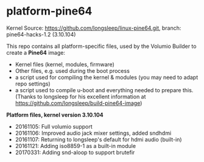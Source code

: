 # platform-pine64

Kernel Source: https://github.com/longsleep/linux-pine64.git, branch: pine64-hacks-1.2 (3.10.104)

This repo contains all platform-specific files, used by the Volumio Builder to create a **Pine64** image:

- Kernel files (kernel, modules, firmware)
- Other files, e.g. used during the boot process
- a script used for compiling the kernel & modules (you may need to adapt repo settings)
- a script used to compile u-boot and everything needed to prepare this.
  (Thanks to longsleep for his excellent information at https://github.com/longsleep/build-pine64-image)

**Platform files, kernel version 3.10.104**
- 20161105: Full volumio support
- 20161106: Improved audio jack mixer settings, added sndhdmi
- 20161107: Returning to longsleep's default for hdmi audio (built-in)
- 20161121: Adding iso8859-1 as a built-in module
- 20170331: Adding snd-aloop to support brutefir
